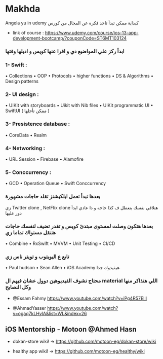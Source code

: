 # Makhda
Angela yu in udemy
كبداية ممكن تبدأ تاخد فكرة عن المجال من كورس 
- link of course :  https://www.udemy.com/course/ios-13-app-development-bootcamp/?couponCode=ST6MT103124

### ابدأ ركز علي المواضيع دي و اقرا عنها كويس و اديلها وقتها

### 1- Swift : 
•⁠  ⁠Collections
•⁠  ⁠OOP
•⁠  ⁠Protocols
•⁠  ⁠higher functions
•⁠  ⁠DS & Algorithms 
•⁠  ⁠Design patterns 

### 2- UI design :
•⁠  ⁠UIKit with storyboards
•⁠  ⁠Uikit with Nib files
•⁠  ⁠UIKit programmatic UI
•⁠  ⁠SwiftUI ( ممكن تأجلها )

### 3- Presistence database :
•⁠  ⁠CoreData 
•⁠  ⁠Realm

### 4- Networking :
•⁠  ⁠URL Session
•⁠  ⁠Firebase 
•⁠  ⁠Alamofire

### 5- Conccurrency :
•⁠  ⁠GCD 
•⁠  ⁠Operation Queue 
•⁠  ⁠Swift Conccurrency

### بعدها تبدأ تعمل ابلكيشنز تقلد حاجات مشهورة 
زي Twitter clone , NetFlix clone
هتلاقي نفسك بتعطل ف كذا حاجه و دا عادي ابدأ دور عليها

### بعدها هتكون وصلت لمستوى مبتدئ كويس و تقدر تضيف لنفسك حاجات هتنقل مستواك تماما زي
•⁠  ⁠Combine 
•⁠  ⁠RxSwift
•⁠  ⁠MVVM
•⁠  ⁠Unit Testing
•⁠  ⁠CI/CD

### تابع ع اليويتوب و تويتر ناس زي 
•⁠  ⁠Paul hudson
•⁠  ⁠Sean Allen 
•⁠  ⁠iOS Academy
هيفيدوك جدا

### محتاج تشوف الفيديوهين دوول عشان فيهم ال material اللي هتذاكر منها وكل النصايح

- @Essam Fahmy https://www.youtube.com/watch?v=iPg4R57EIlI

- @AhmadYasser https://www.youtube.com/watch?v=ogaq7kLHylA&list=WL&index=26

## iOS Mentorship - Motoon @Ahmed Hasn

-  dokan-store wiki! -> https://github.com/motoon-eg/dokan-store/wiki
  
-  healthy app wiki! -> https://github.com/motoon-eg/healthy/wiki
